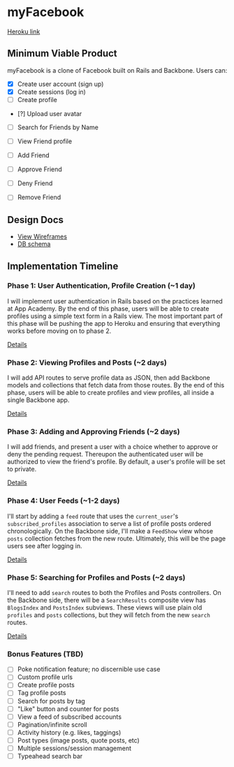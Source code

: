 # myFacebook

[Heroku link][heroku]

[heroku]: http://jakebook.herokuapp.com

## Minimum Viable Product
myFacebook is a clone of Facebook built on Rails and Backbone. Users can:

<!-- This is a Markdown checklist. Use it to keep track of your progress! -->

- [x] Create user account (sign up)
- [x] Create sessions (log in)
- [ ] Create profile
- [?] Upload user avatar
- [ ] Search for Friends by Name
- [ ] View Friend profile
- [ ] Add Friend
- [ ] Approve Friend
- [ ] Deny Friend
- [ ] Remove Friend


## Design Docs
* [View Wireframes][views]
* [DB schema][schema]

[views]: ./docs/views.md
[schema]: ./docs/schema.md

## Implementation Timeline

### Phase 1: User Authentication, Profile Creation (~1 day)
I will implement user authentication in Rails based on the practices learned at
App Academy. By the end of this phase, users will be able to create profiles using
a simple text form in a Rails view. The most important part of this phase will
be pushing the app to Heroku and ensuring that everything works before moving on
to phase 2.

[Details][phase-one]

### Phase 2: Viewing Profiles and Posts (~2 days)
I will add API routes to serve profile data as JSON, then add Backbone
models and collections that fetch data from those routes. By the end of this
phase, users will be able to create profiles and view profiles, all
inside a single Backbone app.

[Details][phase-two]

### Phase 3: Adding and Approving Friends (~2 days)
I will add friends, and present a user with a choice whether to
approve or deny the pending request. Thereupon the authenticated user will be
authorized to view the friend's profile. By default, a user's profile will be
set to private.

[Details][phase-three]

### Phase 4: User Feeds (~1-2 days)
I'll start by adding a `feed` route that uses the `current_user`'s
`subscribed_profiles` association to serve a list of profile posts ordered
chronologically. On the Backbone side, I'll make a `FeedShow` view whose `posts`
collection fetches from the new route.  Ultimately, this will be the page users
see after logging in.

[Details][phase-four]

### Phase 5: Searching for Profiles and Posts (~2 days)
I'll need to add `search` routes to both the Profiles and Posts controllers. On the
Backbone side, there will be a `SearchResults` composite view has `BlogsIndex`
and `PostsIndex` subviews. These views will use plain old `profiles` and `posts`
collections, but they will fetch from the new `search` routes.

[Details][phase-five]

### Bonus Features (TBD)

- [ ] Poke notification feature; no discernible use case
- [ ] Custom profile urls
- [ ] Create profile posts
- [ ] Tag profile posts
- [ ] Search for posts by tag
- [ ] "Like" button and counter for posts
- [ ] View a feed of subscribed accounts
- [ ] Pagination/infinite scroll
- [ ] Activity history (e.g. likes, taggings)
- [ ] Post types (image posts, quote posts, etc)
- [ ] Multiple sessions/session management
- [ ] Typeahead search bar

[phase-one]: ./docs/phases/phase1.md
[phase-two]: ./docs/phases/phase2.md
[phase-three]: ./docs/phases/phase3.md
[phase-four]: ./docs/phases/phase4.md
[phase-five]: ./docs/phases/phase5.md

